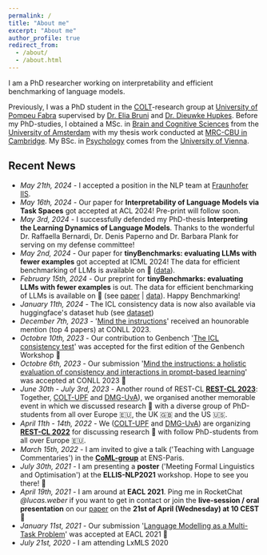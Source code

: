 ```yaml
---
permalink: /
title: "About me"
excerpt: "About me"
author_profile: true
redirect_from: 
  - /about/
  - /about.html
---
```


I am a PhD researcher working on interpretability and efficient benchmarking of language models.  

Previously, I was a PhD student in the [COLT](https://www.upf.edu/web/colt)-research group at [University of Pompeu Fabra](https://www.upf.edu/) supervised by [Dr. Elia Bruni](https://eliabruni.github.io/) and [Dr. Dieuwke Hupkes](http://dieuwkehupkes.nl/).
Before my PhD-studies, I obtained a MSc. in [Brain and Cognitive Sciences](https://www.uva.nl/en/programmes/research-masters/brain-and-cognitive-sciences/brain-and-cognitive-sciences.html?origin=5BOaRAofTjCccATraJp2XA) from the [University of Amsterdam](https://www.uva.nl/en) with my thesis work conducted at [MRC-CBU in Cambridge](https://www.mrc-cbu.cam.ac.uk/). My BSc. in [Psychology](https://psychologie.univie.ac.at/en/) comes from the [University of Vienna](https://www.univie.ac.at/en/).


Recent News
---
- *May 21th, 2024* - I accepted a position in the NLP team at [Fraunhofer IIS](https://www.iis.fraunhofer.de/en.html).
- *May 16th, 2024* - Our paper for **Interpretability of Language Models via Task Spaces** got accepted at ACL 2024! Pre-print will follow soon.
- *May 3rd, 2024* - I successfully defended my PhD-thesis **Interpreting the Learning Dynamics of Language Models**. Thanks to the wonderful Dr. Raffaella Bernardi, Dr. Denis Paperno and Dr. Barbara Plank for serving on my defense committee!
- *May 2nd, 2024* - Our paper for **tinyBenchmarks: evaluating LLMs with fewer examples** got accepted at ICML 2024! The data for efficient benchmarking of LLMs is available on 🤗 ([data](https://huggingface.co/tinyBenchmarks)).
- *February 15th, 2024* - Our preprint for **tinyBenchmarks: evaluating LLMs with fewer examples** is out. The data for efficient benchmarking of LLMs is available on 🤗 (see [paper](https://arxiv.org/abs/2402.14992) \| [data](https://huggingface.co/tinyBenchmarks)). Happy Benchmarking!
- *January 11th, 2024* - The ICL consistency data is now also available via huggingface's dataset hub (see [dataset](https://huggingface.co/datasets/LucasWeber/icl_consistency_test))
- *December 7th, 2023* - '[Mind the instructions](https://aclanthology.org/2023.conll-1.20/)' received an hounorable mention (top 4 papers) at CONLL 2023.
- *Octobre 10th, 2023* - Our contribution to Genbench '[The ICL consistency test](https://arxiv.org/abs/2312.04945)' was accepted for the first edition of the Genbench Workshop 👀
- *Octobre 6th, 2023* - Our submission '[Mind the instructions: a holistic evaluation of consistency and interactions in prompt-based learning](https://aclanthology.org/2023.conll-1.20/)' was accepted at CONLL 2023 🎉
- *June 30th - July 3rd, 2023* - Another round of REST-CL [__REST-CL 2023__](https://sites.google.com/view/rest-cl-2023/home?authuser=0): Together, [COLT-UPF](https://www.upf.edu/web/colt) and [DMG-UvA](https://dmg-illc.github.io/dmg/)), we organised another memorable event in which we discussed research 🔬 with a diverse group of PhD-students from all over Europe 🇪🇺, the UK 🇬🇧 and the US 🇺🇸.
- *April 11th - 14th, 2022* - We ([COLT-UPF](https://www.upf.edu/web/colt) and [DMG-UvA](https://dmg-illc.github.io/dmg/)) are organizing [__REST-CL 2022__](https://sites.google.com/view/rest-cl/home) for discussing research 🔬 with follow PhD-students from all over Europe 🇪🇺.
- *March 15th, 2022* - I am invited to give a talk ('Teaching with Language Commentaries') in the [__CoML-group__](https://cognitive-ml.fr/) at ENS-Paris.
- *July 30th, 2021* - I am presenting a __poster__ ('Meeting Formal Linguistics and Optimisation') at the __ELLIS-NLP2021__ workshop. Hope to see you there! 👋
- *April 19th, 2021* - I am around at __EACL 2021__. Ping me in RocketChat *@lucas.weber* if you want to get in contact or join the __live-session / oral presentation__ on our [paper](https://arxiv.org/abs/2101.11287) on the __21st of April (Wednesday) at 10 CEST__ 👋
- *January 11st, 2021* - Our submission '[Language Modelling as a Multi-Task Problem](https://arxiv.org/abs/2101.11287)' was accepted at EACL 2021 🎉
- *July 21st, 2020* - I am attending LxMLS 2020
